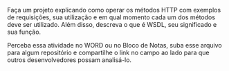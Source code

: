 Faça um projeto explicando como operar os métodos HTTP com exemplos de requisições, sua utilização e em qual momento cada um dos métodos deve ser utilizado. Além disso, descreva o que é WSDL, seu significado e sua função.

Perceba essa atividade no WORD ou no Bloco de Notas, suba esse arquivo para algum repositório e compartilhe o link no campo ao lado para que outros desenvolvedores possam analisá-lo.